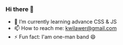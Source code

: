 ### Hi there 👋

<!--
**kwilawer/kwilawer** is a ✨ _special_ ✨ repository because its `README.md` (this file) appears on your GitHub profile.

Here are some ideas to get you started:
- 🔭 I’m currently working on ...
- 👯 I’m looking to collaborate on ...
- 🤔 I’m looking for help with ...
- 💬 Ask me about ...
- 😄 Pronouns: ...

-->

- 🌱 I’m currently learning advance CSS & JS 
- 📫 How to reach me: kwilawer@gmail.com
- ⚡ Fun fact: I'am one-man band 😄

